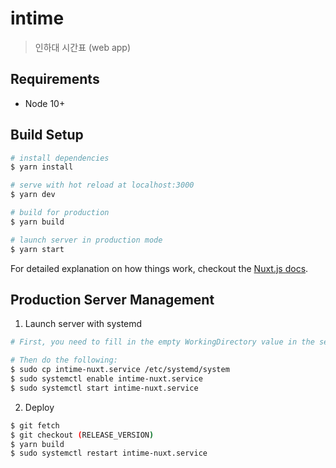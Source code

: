 # intime

> 인하대 시간표 (web app)

## Requirements

* Node 10+

## Build Setup

``` bash
# install dependencies
$ yarn install

# serve with hot reload at localhost:3000
$ yarn dev

# build for production
$ yarn build

# launch server in production mode
$ yarn start
```

For detailed explanation on how things work, checkout the [Nuxt.js docs](https://nuxtjs.org).

## Production Server Management

1. Launch server with systemd

``` bash
# First, you need to fill in the empty WorkingDirectory value in the service file.

# Then do the following:
$ sudo cp intime-nuxt.service /etc/systemd/system
$ sudo systemctl enable intime-nuxt.service
$ sudo systemctl start intime-nuxt.service
```

2. Deploy

``` bash
$ git fetch
$ git checkout (RELEASE_VERSION)
$ yarn build
$ sudo systemctl restart intime-nuxt.service
```
